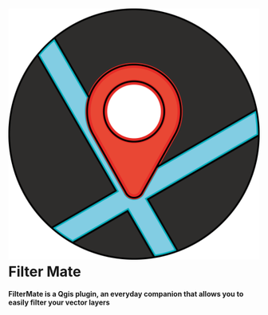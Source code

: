 # ![alt title logo](https://github.com/sducournau/filter_mate/blob/main/icons/logo.png?raw=true) Filter Mate

**FilterMate is a Qgis plugin, an everyday companion that allows you to easily filter your vector layers**
